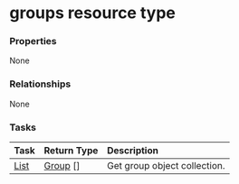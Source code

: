 # groups resource type



### Properties
None

### Relationships
None


### Tasks

| Task		   | Return Type	|Description|
|:---------------|:--------|:----------|
|[List](../api/group_list.md) | [Group](group.md) [] |Get group object collection. |

<!-- uuid: d3b1f8be-0ad3-40bc-8877-149f2481c456
2015-10-09 18:28:47 UTC -->